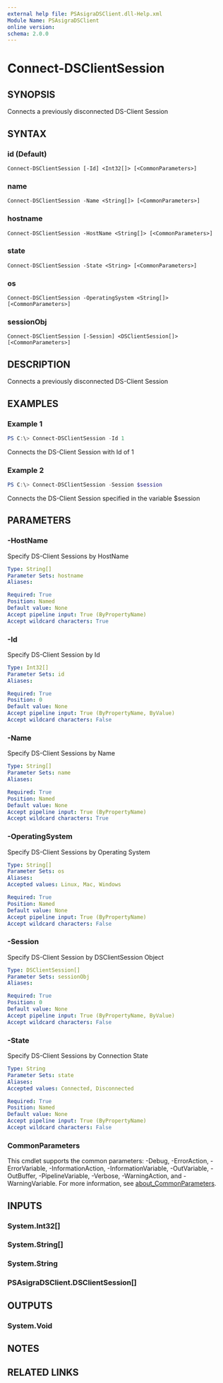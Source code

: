 ```yaml
---
external help file: PSAsigraDSClient.dll-Help.xml
Module Name: PSAsigraDSClient
online version:
schema: 2.0.0
---
```


# Connect-DSClientSession

## SYNOPSIS
Connects a previously disconnected DS-Client Session

## SYNTAX

### id (Default)
```
Connect-DSClientSession [-Id] <Int32[]> [<CommonParameters>]
```

### name
```
Connect-DSClientSession -Name <String[]> [<CommonParameters>]
```

### hostname
```
Connect-DSClientSession -HostName <String[]> [<CommonParameters>]
```

### state
```
Connect-DSClientSession -State <String> [<CommonParameters>]
```

### os
```
Connect-DSClientSession -OperatingSystem <String[]> [<CommonParameters>]
```

### sessionObj
```
Connect-DSClientSession [-Session] <DSClientSession[]> [<CommonParameters>]
```

## DESCRIPTION
Connects a previously disconnected DS-Client Session

## EXAMPLES

### Example 1
```powershell
PS C:\> Connect-DSClientSession -Id 1
```

Connects the DS-Client Session with Id of 1

### Example 2
```powershell
PS C:\> Connect-DSClientSession -Session $session
```

Connects the DS-Client Session specified in the variable $session

## PARAMETERS

### -HostName
Specify DS-Client Sessions by HostName

```yaml
Type: String[]
Parameter Sets: hostname
Aliases:

Required: True
Position: Named
Default value: None
Accept pipeline input: True (ByPropertyName)
Accept wildcard characters: True
```

### -Id
Specify DS-Client Session by Id

```yaml
Type: Int32[]
Parameter Sets: id
Aliases:

Required: True
Position: 0
Default value: None
Accept pipeline input: True (ByPropertyName, ByValue)
Accept wildcard characters: False
```

### -Name
Specify DS-Client Sessions by Name

```yaml
Type: String[]
Parameter Sets: name
Aliases:

Required: True
Position: Named
Default value: None
Accept pipeline input: True (ByPropertyName)
Accept wildcard characters: True
```

### -OperatingSystem
Specify DS-Client Sessions by Operating System

```yaml
Type: String[]
Parameter Sets: os
Aliases:
Accepted values: Linux, Mac, Windows

Required: True
Position: Named
Default value: None
Accept pipeline input: True (ByPropertyName)
Accept wildcard characters: False
```

### -Session
Specify DS-Client Session by DSClientSession Object

```yaml
Type: DSClientSession[]
Parameter Sets: sessionObj
Aliases:

Required: True
Position: 0
Default value: None
Accept pipeline input: True (ByPropertyName, ByValue)
Accept wildcard characters: False
```

### -State
Specify DS-Client Sessions by Connection State

```yaml
Type: String
Parameter Sets: state
Aliases:
Accepted values: Connected, Disconnected

Required: True
Position: Named
Default value: None
Accept pipeline input: True (ByPropertyName)
Accept wildcard characters: False
```

### CommonParameters
This cmdlet supports the common parameters: -Debug, -ErrorAction, -ErrorVariable, -InformationAction, -InformationVariable, -OutVariable, -OutBuffer, -PipelineVariable, -Verbose, -WarningAction, and -WarningVariable. For more information, see [about_CommonParameters](http://go.microsoft.com/fwlink/?LinkID=113216).

## INPUTS

### System.Int32[]

### System.String[]

### System.String

### PSAsigraDSClient.DSClientSession[]

## OUTPUTS

### System.Void

## NOTES

## RELATED LINKS

